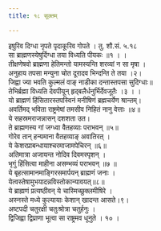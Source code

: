 ```yaml
---
title: १८ सूक्तम्

---
```

इषुरिव दिग्धा नृपते पृदाकूरिव गोपते । तु. शौ.सं. ५.१८  
सा ब्राह्मणस्येषुर्दिग्धा तया विध्यति पीयकः ॥१ । ।  
तीक्षणेषवो ब्राह्मणा हेतिमन्तो यामस्यन्ति शरव्यां न सा मृषा ।  
अनुहाय तपसा मन्युना चोत दूरादव भिन्दन्ति ते तया ।२।  
जिह्वा ज्या भवति कुल्मलं वाङ् नाडीका दन्तास्तपसा सुदिग्धाः॥  
तेभिर्ब्रह्मा विध्यति देवपीयून् हृद्बलैर्धनुर्भिर्देवजूतैः ।३ । ।  
यो ब्राह्मणं हिंसितारस्तपस्विनं मनीषिणं ब्रह्मचर्येण श्रान्तम्।  
अवर्तिमद् भविता राष्ट्रमेषां तमसीव निहितं नानु वेत्ताः ॥४॥  
ये सहस्रमराजन्नासन् दशशता उत।  
ते ब्राह्मणस्य गां जग्ध्वा वैतहव्याः पराभवन् ॥५॥  
गोरेव तान् हन्यमाना वैतहव्याङ् अवातिरत् ।  
ये केशरप्राबन्धायाश्चरमाजामपेचिरन् ॥६॥  
अतिमात्रा अजायन्त नोदिव दिवमस्पृशन् ।  
भृगुं हिंसित्वा माहीना असम्भव्यं पराभवन् ॥७ ॥  
ये बृहत्सामानमाङ्गिरसमार्पयन् ब्राह्मणं जनाः ।  
येत्वस्तेषामुभयादन्नविस्तोकान्यावयत्॥८॥  
ये ब्राह्मणं प्रत्यष्ठीवन् ये चास्मिच्छुक्लमीषिरे ।  
अस्नस्ते मध्ये कुल्यायाः केशान् खादन्त आसते।९।  
अष्टपदी चतुरक्षी चतुःश्रोत्रा चतुर्हनुः ।  
द्विजिह्वा द्विप्राणा भूत्वा सा राष्ट्रमव धूनुते । १० ।  
  